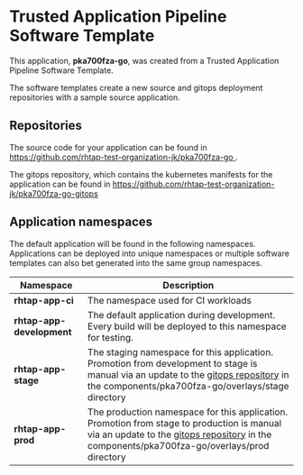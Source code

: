 # Trusted Application Pipeline Software Template

This application, **pka700fza-go**, was created from a Trusted Application Pipeline Software Template.

The software templates create a new source and gitops deployment repositories with a sample source application. 

## Repositories

The source code for your application can be found in [https://github.com/rhtap-test-organization-jk/pka700fza-go ](https://github.com/rhtap-test-organization-jk/pka700fza-go ).
 
The gitops repository, which contains the kubernetes manifests for the application can be found in 
[https://github.com/rhtap-test-organization-jk/pka700fza-go-gitops ](https://github.com/rhtap-test-organization-jk/pka700fza-go-gitops ) 

## Application namespaces 

The default application will be found in the following namespaces. Applications can be deployed into unique namespaces or multiple software templates can also bet generated into the same group namespaces.  

|  Namespace   |  Description   |  
| -------- | -------- |
| **rhtap-app-ci** | The namespace used for CI workloads |
| **rhtap-app-development** | The default application during development. Every build will be deployed to this namespace for testing. |
| **rhtap-app-stage** | The staging namespace for this application. Promotion from development to stage is manual via an update to the [gitops repository](https://github.com/rhtap-test-organization-jk/pka700fza-go-gitops ) in the components/pka700fza-go/overlays/stage directory |
| **rhtap-app-prod** | The production namespace for this application. Promotion from stage to production is manual via an update to the [gitops repository](https://github.com/rhtap-test-organization-jk/pka700fza-go-gitops ) in the components/pka700fza-go/overlays/prod directory |